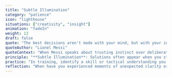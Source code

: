 ```yaml
---
title: "Subtle Illumination"
category: "patience"
icon: "lighthouse"
situations: ["creativity", "insight"]
animation: "fadeIn"
weight: 13
draft: false
quote: "The best decisions aren't made with your mind, but with your instinct."
quoteAuthor: "Lionel Messi"
quoteContext: "When Messi speaks about trusting instinct over deliberate thinking, he's describing the essence of Subtle Illumination. His most brilliant moments on the field come not from overthinking but from allowing his intuitive understanding to emerge naturally. His genius lies in creating the conditions where subtle insights can arise, then trusting them when they appear."
principle: "**Subtle Illumination**: Solutions often appear when you stop searching for them. By relaxing your focus and creating space for intuition to speak, answers emerge naturally, like a light slowly brightening."
practice: "In training, identify a skill or tactical understanding you've been struggling with. Practice it intensely for 15 minutes, then completely let go of trying to solve it—play freely without focusing on that specific element. Notice if insights or improvements arise when you've stopped consciously seeking them."
reflection: "When have you experienced moments of unexpected clarity or insight in football? What conditions seemed to support these moments of subtle illumination?"
---
```

